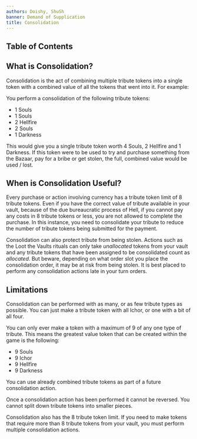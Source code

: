 ```yaml
---
authors: Doishy, ShuSh
banner: Demand of Supplication
title: Consolidation
---
```


## Table of Contents

## What is Consolidation?

Consolidation is the act of combining multiple tribute tokens into a single
token with a combined value of all the tokens that went into it. For example:

You perform a consolidation of the following tribute tokens:

- 1 Souls
- 1 Souls
- 2 Hellfire
- 2 Souls
- 1 Darkness

This would give you a single tribute token worth 4 Souls, 2 Hellfire and 1
Darkness. If this token were to be used to try and purchase something from the
Bazaar, pay for a bribe or get stolen, the full, combined value would be used /
lost.

## When is Consolidation Useful?

Every purchase or action involving currency has a tribute token limit of 8
tribute tokens. Even if you have the correct value of tribute available in your
vault, because of the due bureaucratic process of Hell, if you cannot pay any
costs in 8 tribute tokens or less, you are not allowed to complete the purchase.
In this instance, you need to consolidate your tribute to reduce the number of
tribute tokens being submitted for the payment.

Consolidation can also protect tribute from being stolen. Actions such as the
Loot the Vaults rituals can only take _unallocated_ tokens from your vault and
any tribute tokens that have been assigned to be consolidated count as
_allocated_. But beware, depending on what order slot you place the
consolidation order, it may be at risk from being stolen. It is best placed to
perform any consolidation actions late in your turn orders.

## Limitations

Consolidation can be performed with as many, or as few tribute types as
possible. You can just make a tribute token with all Ichor, or one with a bit of
all four.

You can only ever make a token with a maximum of 9 of any one type of tribute.
This means the greatest value token that can be created within the game is the
following:

- 9 Souls
- 9 Ichor
- 9 Hellfire
- 9 Darkness

You can use already combined tribute tokens as part of a future consolidation
action.

Once a consolidation action has been performed it cannot be reversed. You cannot
split down tribute tokens into smaller pieces.

Consolidation also has the 8 tribute token limit. If you need to make tokens
that require more than 8 tribute tokens from your vault, you must perform
multiple consolidation actions.

